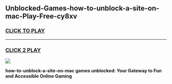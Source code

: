 
## Unblocked-Games-how-to-unblock-a-site-on-mac-Play-Free-cy8xv
<h3>
<a href="https://premium76.site?title=how-to-unblock-a-site-on-mac&ref=20M">CLICK TO PLAY</a></h3>
<hr>

<h3>
<a href="https://premium76.site?title=how-to-unblock-a-site-on-mac&ref=20M">CLICK 2 PLAY</a>
  
</h3>

<a href="https://premium76.site?title=how-to-unblock-a-site-on-mac&ref=19M"><img src="https://clearcache.store/games.png"></a>


**how-to-unblock-a-site-on-mac games unblocked: Your Gateway to Fun and Accessible Online Gaming**
